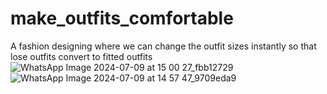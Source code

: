 # make_outfits_comfortable
A fashion designing where we can change the outfit sizes instantly so that lose outfits convert to fitted outfits
![WhatsApp Image 2024-07-09 at 15 00 27_fbb12729](https://github.com/malli13193/make_outfits_comfortable/assets/115869610/24dfff4e-780b-438b-a9f7-0ae7f8563d06)
![WhatsApp Image 2024-07-09 at 14 57 47_9709eda9](https://github.com/malli13193/make_outfits_comfortable/assets/115869610/cbb3aa3d-dbea-4ae0-9644-42b9672839cd)

